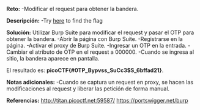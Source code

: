 
**Reto:**
-Modificar el request para obtener la bandera.

**Descripción:**
-Try [here](http://titan.picoctf.net:52272/) to find the flag

**Solución:**
Utilizar Burp Suite para modificar el request y pasar el OTP para obtener la bandera.
-Abrir la página con Burp Suite.
-Registrarse en la página.
-Activar el proxy de Burp Suite.
-Ingresar un OTP en la entrada.
-Cambiar el atributo de OTP en el request a 000000.
-Cuando se ingresa al sitio, la bandera aparece en pantalla.

El resultado es: **picoCTF{#0TP_Bypvss_SuCc3$S_6bffad21}**.

**Notas adicionales:**
-Cuando se captura un request en proxy, se hacen las modificaciones al request y liberar las petición de forma manual. 

**Referencias:**
http://titan.picoctf.net:59587/
https://portswigger.net/burp